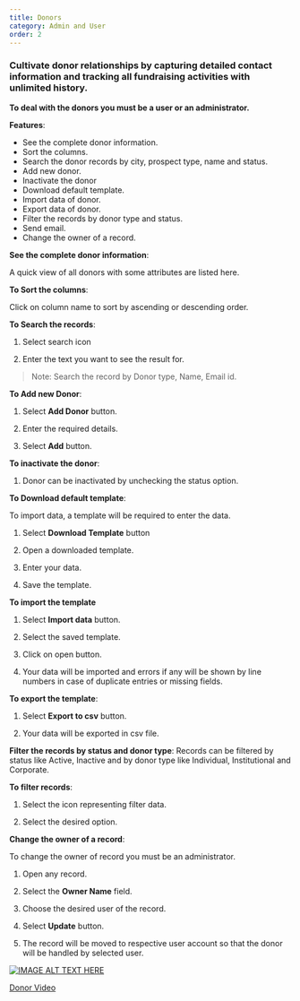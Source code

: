 ```yaml
---
title: Donors
category: Admin and User
order: 2
---
```

 ### Cultivate donor relationships by capturing detailed contact information and tracking all fundraising activities with unlimited history. 
 
 **To deal with the donors you must be a user or an administrator.**
 
 **Features**: 

 * See the complete donor information. 
 * Sort the columns. 
 * Search the donor records by city, prospect type, name and status. 
 * Add new donor. 
 * Inactivate the donor 
 * Download default template. 
 * Import data of donor. 
 * Export data of donor. 
 * Filter the records by donor type and status. 
 * Send email. 
 *  Change the owner of a record. 

 **See the complete donor information**: 

  A quick view of all donors with some attributes are listed here. 

  **To Sort the columns**: 

  Click on column name to sort by ascending or descending order. 

  **To Search the records**: 

 1. Select search icon 

 2. Enter the text you want to see the result for. 

 >Note: Search the record by Donor type, Name, Email id. 

  **To Add new Donor**: 

 1. Select **Add Donor** button. 

 2. Enter the required details. 

 3. Select **Add** button. 

 **To inactivate the donor**: 

 1. Donor can be inactivated by unchecking the status option. 

 **To Download default template**: 

  To import data, a template will be required to enter the data.  

 1. Select **Download Template** button 

 2. Open a downloaded template. 

 3. Enter your data. 

 4. Save the template.  

 **To import the template** 

 1. Select **Import data** button. 

 2. Select the saved template. 

 3. Click on open button. 

 4. Your data will be imported and errors if any will be shown by line numbers in case of duplicate entries or     missing fields. 

 **To export the template**: 

 1. Select **Export to csv** button. 

 2. Your data will be exported in csv file. 

 **Filter the records by status and donor type**: 
   Records can be filtered by status like Active, Inactive and by donor type like Individual, Institutional and Corporate. 

  **To filter records**:

 1. Select the icon representing filter data. 

 2. Select the desired option. 

 **Change the owner of a record**: 

  To change the owner of record you must be an administrator. 

 1. Open any record. 

 2. Select the **Owner Name** field. 

 3. Choose the desired user of the record. 

 4. Select **Update** button. 

 5. The record will be moved to respective user account so that the donor will be handled by selected user. 

 [![IMAGE ALT TEXT HERE](http://img.youtube.com/vi/_SOVbq6FUoU/0.jpg)](https://www.youtube.com/watch?v=HC26EaEbSQ0)

 [Donor Video](https://www.youtube.com/watch?v=HC26EaEbSQ0)
 
 
    